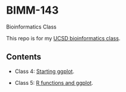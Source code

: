 # BIMM-143
Bioinformatics Class

This repo is for my [UCSD bioinformatics class](https://bioboot.github.io/bimm143_W24/). 

## Contents

- Class 4: [Starting ggplot]().

- Class 5: [R functions and ggplot]().
